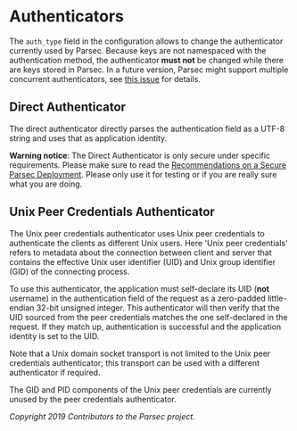 # Authenticators

The `auth_type` field in the configuration allows to change the authenticator currently used by
Parsec. Because keys are not namespaced with the authentication method, the authenticator **must
not** be changed while there are keys stored in Parsec. In a future version, Parsec might support
multiple concurrent authenticators, see [this
issue](https://github.com/parallaxsecond/parsec/issues/271) for details.

## Direct Authenticator

The direct authenticator directly parses the authentication field as a UTF-8 string and uses that as
application identity.

**Warning notice**: The Direct Authenticator is only secure under specific requirements. Please make
sure to read the [Recommendations on a Secure Parsec
Deployment](../parsec_security/secure_deployment.md). Please only use it for testing or if you are
really sure what you are doing.

## Unix Peer Credentials Authenticator

The Unix peer credentials authenticator uses Unix peer credentials to authenticate the clients as
different Unix users. Here 'Unix peer credentials' refers to metadata about the connection between
client and server that contains the effective Unix user identifier (UID) and Unix group identifier
(GID) of the connecting process.

To use this authenticator, the application must self-declare its UID (**not** username) in the
authentication field of the request as a zero-padded little-endian 32-bit unsigned integer. This
authenticator will then verify that the UID sourced from the peer credentials matches the one
self-declared in the request. If they match up, authentication is successful and the application
identity is set to the UID.

Note that a Unix domain socket transport is not limited to the Unix peer credentials authenticator;
this transport can be used with a different authenticator if required.

The GID and PID components of the Unix peer credentials are currently unused by the peer credentials
authenticator.

*Copyright 2019 Contributors to the Parsec project.*
